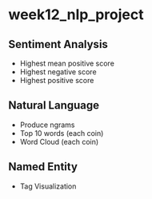 # week12_nlp_project

## Sentiment Analysis
- Highest mean positive score
- Highest negative score
- Highest positive score

## Natural Language
- Produce ngrams
- Top 10 words (each coin)
- Word Cloud (each coin)

## Named Entity
- Tag Visualization